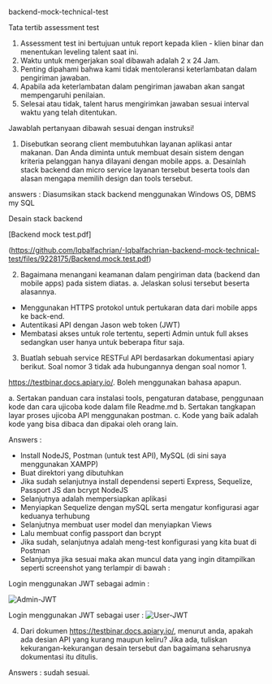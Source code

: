backend-mock-technical-test

Tata tertib assessment test
1. Assessment test ini bertujuan untuk report kepada klien - klien binar dan menentukan
leveling talent saat ini.
2. Waktu untuk mengerjakan soal dibawah adalah 2 x 24 Jam.
3. Penting dipahami bahwa kami tidak mentoleransi keterlambatan dalam pengiriman
jawaban.
4. Apabila ada keterlambatan dalam pengiriman jawaban akan sangat mempengaruhi
penilaian.
5. Selesai atau tidak, talent harus mengirimkan jawaban sesuai interval waktu yang telah
ditentukan.


Jawablah pertanyaan dibawah sesuai dengan instruksi!
1. Disebutkan seorang client membutuhkan layanan aplikasi antar makanan. Dan Anda
diminta untuk membuat desain sistem dengan kriteria pelanggan hanya dilayani
dengan mobile apps.
a. Desainlah stack backend dan micro service layanan tersebut beserta tools dan
alasan mengapa memilih design dan tools tersebut.

answers : 
Diasumsikan stack backend menggunakan Windows OS, DBMS my SQL

Desain stack backend

[Backend mock test.pdf]


(https://github.com/Iqbalfachrian/-Iqbalfachrian-backend-mock-technical-test/files/9228175/Backend.mock.test.pdf)




2. Bagaimana menangani keamanan dalam pengiriman data (backend dan mobile apps)
pada sistem diatas.
a. Jelaskan solusi tersebut beserta alasannya.

- Menggunakan HTTPS protokol untuk pertukaran data dari mobile apps ke back-end.
- Autentikasi API dengan Jason web token (JWT)
- Membatasi akses untuk role tertentu, seperti Admin untuk full akses sedangkan user hanya untuk beberapa fitur saja.

3. Buatlah sebuah service RESTFul API berdasarkan dokumentasi apiary berikut. Soal
nomor 3 tidak ada hubungannya dengan soal nomor 1.

https://testbinar.docs.apiary.io/. Boleh menggunakan bahasa apapun.


a. Sertakan panduan cara instalasi tools, pengaturan database, penggunaan kode
dan cara ujicoba kode dalam file Readme.md
b. Sertakan tangkapan layar proses ujicoba API menggunakan postman.
c. Kode yang baik adalah kode yang bisa dibaca dan dipakai oleh orang lain.


Answers : 

- Install NodeJS, Postman (untuk test API), MySQL (di sini saya menggunakan XAMPP)
- Buat direktori yang dibutuhkan 
- Jika sudah selanjutnya install dependensi seperti Express, Sequelize, Passport JS dan bcrypt NodeJS
- Selanjutnya adalah mempersiapkan aplikasi
- Menyiapkan Sequelize dengan mySQL serta mengatur konfigurasi agar keduanya terhubung
- Selanjutnya membuat user model dan menyiapkan Views
- Lalu membuat config passport dan bcrypt 
- Jika sudah, selanjutnya adalah meng-test konfigurasi yang kita buat di Postman
- Selanjutnya jika sesuai maka akan muncul data yang ingin ditampilkan seperti screenshot yang terlampir di bawah :

Login menggunakan JWT sebagai admin :

![Admin-JWT](https://user-images.githubusercontent.com/101652940/182027964-e5c5d221-d471-43aa-b8d0-58371a988868.png)



Login menggunakan JWT sebagai user :
![User-JWT](https://user-images.githubusercontent.com/101652940/182027972-f4c9d070-a445-4e9b-b95c-39d7eeaa3f8b.png)










4. Dari dokumen https://testbinar.docs.apiary.io/, menurut anda, apakah ada desian API
yang kurang maupun keliru? Jika ada, tuliskan kekurangan-kekurangan desain tersebut
dan bagaimana seharusnya dokumentasi itu ditulis.

Answers : sudah sesuai.












